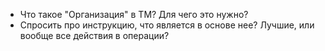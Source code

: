 - Что такое "Организация" в ТМ? Для чего это нужно? 
- Спросить про инструкцию, что является в основе нее? Лучшие, или вообще все действия в операции?